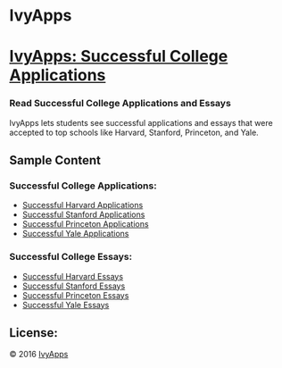 # IvyApps
# [IvyApps: Successful College Applications](http://ivyapps.org)

### Read Successful College Applications and Essays

IvyApps lets students see successful applications and essays that were accepted to top schools like Harvard, Stanford, Princeton, and Yale.

## Sample Content

### Successful College Applications:

- [Successful Harvard Applications](http://ivyapps.org/full-college-applications/full-harvard-applications/)
- [Successful Stanford Applications](http://ivyapps.org/full-college-applications/full-stanford-applications-worked/)
- [Successful Princeton Applications](http://ivyapps.org/full-college-applications/full-princeton-applications/)
- [Successful Yale Applications](http://ivyapps.org/full-college-applications/full-yale-applications/)

### Successful College Essays:

- [Successful Harvard Essays](http://ivyapps.org/successful-college-essays/successful-harvard-essays/)
- [Successful Stanford Essays](http://ivyapps.org/successful-college-essays/successful-stanford-essays/)
- [Successful Princeton Essays](http://ivyapps.org/successful-college-essays/successful-princeton-essays/)
- [Successful Yale Essays](http://ivyapps.org/successful-college-essays/successful-yale-essays/)

## License:

© 2016 [IvyApps](http://www.ivyapps.org)
